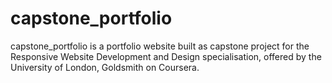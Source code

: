 # capstone_portfolio
capstone_portfolio is a portfolio website built as capstone project for the Responsive Website Development and Design specialisation, offered by the University of London, Goldsmith on Coursera.
